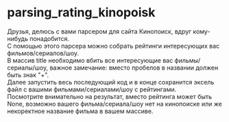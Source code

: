# parsing_rating_kinopoisk

Друзья, делюсь с вами парсером для сайта Кинопоиск, вдруг кому-нибудь понадобится.
<br>С помощью этого парсера можно собрать рейтинги интересующих вас фильмов/сериалов/шоу.
<br>В массив title необходимо вбить все интересующие вас фильмы/сериалы/шоу, важное замечание: вместо пробелов в названии должен быть знак "+".
<br>Далее запустить весь последующий код и в конце сохранится эксель файл с вашими фильмами/сериалами/шоу с рейтингами. 
<br>Посмотрите внимательно на результат, вместо рейтинга может быть None, возможно вашего фильма/сериала/шоу нет на кинопоиске или же некоректное название фильма в вашем массиве. 


